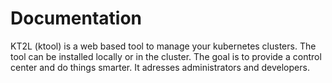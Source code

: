 # Documentation

KT2L (ktool) is a web based tool to manage your kubernetes clusters. The tool can be installed locally or in
the cluster. The goal is to provide a control center and do things smarter. It adresses administrators and developers.